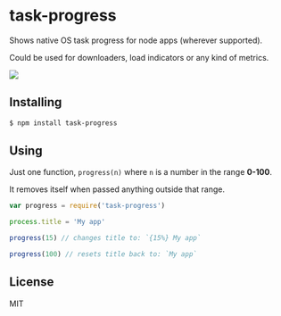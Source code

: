 
# task-progress

Shows native OS task progress for node apps (wherever supported).

Could be used for downloaders, load indicators or any kind of metrics.

<img src="http://i.imgur.com/4BpNBHb.png" border="0" />

## Installing

```sh
$ npm install task-progress
```

## Using

Just one function, `progress(n)` where `n` is a number in the range **0-100**.

It removes itself when passed anything outside that range.

```js
var progress = require('task-progress')

process.title = 'My app'

progress(15) // changes title to: `{15%} My app`

progress(100) // resets title back to: `My app`
```

## License

MIT
